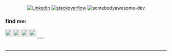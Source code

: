<p align="center">
<a href="https://www.linkedin.com/in/mohamed-bashar-touil-a0a335189/"><img alt="LinkedIn" src="https://img.shields.io/badge/LinkedIn-somebodyawesome-lightgrey?logo=linkedin"></a>
 <a href="https://stackoverflow.com/users/15662640/somebodyawful"><img alt="stackoverflow" src="https://img.shields.io/badge/Stackoverflow-SomebodyAwful-lightgrey?style=flat&logo=stackoverflow"></a>
 <img src="https://komarev.com/ghpvc/?username=somebodyawesome-dev&label=Profile%20views&color=0e75b6&style=flat" alt="somebodyawesome-dev" />
 </p>



### find me:

[<img align="left" alt="facebook" width="22px" src="https://cdn.jsdelivr.net/npm/simple-icons@v3/icons/facebook.svg" />][facebook]
[<img align="left" alt="LinkedIn" width="22px" src="https://cdn.jsdelivr.net/npm/simple-icons@v3/icons/linkedin.svg" />][linkedin]
[<img align="left" alt="Instagram" width="22px" src="https://cdn.jsdelivr.net/npm/simple-icons@v3/icons/instagram.svg" />][instagram]
[<img align="left" alt="hackerrank" width="22px" src="https://cdn.jsdelivr.net/npm/simple-icons@v3/icons/hackerrank.svg" />][hackerrank]

<br />
---

<br />
<br />

---


[facebook]: https://www.facebook.com/somebodyawesome2011830/
[hackerrank]: https://www.hackerrank.com/luckynoob2011830
[instagram]: https://www.instagram.com/bsh.twl/
[linkedin]: https://www.linkedin.com/in/mohamed-bashar-touil-a0a335189/

